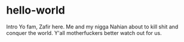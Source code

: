 # hello-world
Intro
Yo fam, Zafir here. Me and my nigga Nahian about to kill shit and conquer the world. Y'all motherfuckers better watch out for us.
